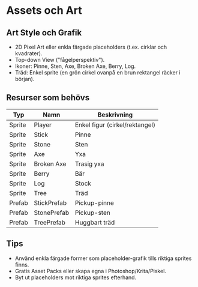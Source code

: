 # Assets och Art

## Art Style och Grafik

- 2D Pixel Art eller enkla färgade placeholders (t.ex. cirklar och kvadrater).
- Top-down View ("fågelperspektiv").
- Ikoner: Pinne, Sten, Axe, Broken Axe, Berry, Log.
- Träd: Enkel sprite (en grön cirkel ovanpå en brun rektangel räcker i början).

## Resurser som behövs

| Typ     | Namn         | Beskrivning                        |
|---------|--------------|------------------------------------|
| Sprite  | Player       | Enkel figur (cirkel/rektangel)     |
| Sprite  | Stick        | Pinne                              |
| Sprite  | Stone        | Sten                               |
| Sprite  | Axe          | Yxa                                |
| Sprite  | Broken Axe   | Trasig yxa                         |
| Sprite  | Berry        | Bär                                |
| Sprite  | Log          | Stock                              |
| Sprite  | Tree         | Träd                               |
| Prefab  | StickPrefab  | Pickup-pinne                       |
| Prefab  | StonePrefab  | Pickup-sten                        |
| Prefab  | TreePrefab   | Huggbart träd                      |

## Tips

- Använd enkla färgade former som placeholder-grafik tills riktiga sprites finns.
- Gratis Asset Packs eller skapa egna i Photoshop/Krita/Piskel.
- Byt ut placeholders mot riktiga sprites efterhand. 